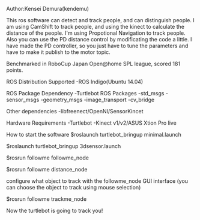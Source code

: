 Author:Kensei Demura(kendemu)

This ros software can detect and track people, and can distinguish people.
I am using CamShift to track people, and using the kinect to calculate the distance of the people.
I'm using Propotional Navigation to track people. Also you can use the PD distance control by modificating the code a little. I have made the PD controller, so you just have to tune the parameters and have to make it publish to the motor topic.

Benchmarked in RoboCup Japan Open@home SPL league, scored 181 points.  

ROS Distribution Supported
-ROS Indigo(Ubuntu 14.04)

ROS Package Dependency
-Turtlebot ROS Packages
-std_msgs
-sensor_msgs
-geometry_msgs
-image_transport
-cv_bridge

Other dependencies
-libfreenect/OpenNI/SensorKincet

Hardware Requirements
-Turtlebot 
-Kinect v1/v2/ASUS Xtion Pro live

How to start the software
$roslaunch turtlebot_bringup minimal.launch

$roslaunch turtlebot_bringup 3dsensor.launch

$rosrun followme followme_node

$rosrun followme distance_node

configure what object to track with the followme_node GUI interface
(you can choose the object to track using mouse selection)

$rosrun followme trackme_node 

Now the turtlebot is going to track you!